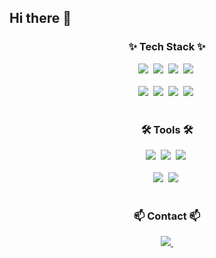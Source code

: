 ## Hi there 👋

<!--
**racoi/racoi** is a ✨ _special_ ✨ repository because its `README.md` (this file) appears on your GitHub profile.

Here are some ideas to get you started:

- 🔭 I’m currently working on ...
- 🌱 I’m currently learning ...
- 👯 I’m looking to collaborate on ...
- 🤔 I’m looking for help with ...
- 💬 Ask me about ...
- 📫 How to reach me: ...
- 😄 Pronouns: ...
- ⚡ Fun fact: ...
-->

<!--내용 부분-->
<h3 align="center">✨ Tech Stack ✨</h3>
<div align="center">
  <img src="https://img.shields.io/badge/Java-265A8F.svg?style=for-the-badge&logo=OpenJDK&logoColor=white" />&nbsp
  <img src="https://img.shields.io/badge/Spring-6DB33F.svg?style=for-the-badge&logo=spring&logoColor=white" />&nbsp
  <img src="https://img.shields.io/badge/MySQL-4479A1.svg?style=for-the-badge&logo=mysql&logoColor=white" />&nbsp
  <img src="https://img.shields.io/badge/AWS-232F3E.svg?style=for-the-badge&logo=amazonwebservices&logoColor=white" />&nbsp
</div>

<br>

<div align="center">
  <img src="https://img.shields.io/badge/python-3670A0?style=for-the-badge&logo=python&logoColor=ffdd54" />&nbsp
  <img src="https://img.shields.io/badge/pandas-150458.svg?style=for-the-badge&logo=pandas&logoColor=white" />&nbsp
  <img src="https://img.shields.io/badge/numpy-4d77cf.svg?style=for-the-badge&logo=numpy&logoColor=white" />&nbsp
  <img src="https://img.shields.io/badge/Matplotlib-11557c.svg?style=for-the-badge&logo=Matplotlib&logoColor=white" />&nbsp
</div>

<br>

<h3 align="center">🛠 Tools 🛠</h3>
<div align="center">
  <img src="https://img.shields.io/badge/git-F05033.svg?style=for-the-badge&logo=git&logoColor=white" />&nbsp
  <img src="https://img.shields.io/badge/github-181717.svg?style=for-the-badge&logo=github&logoColor=white" />&nbsp
  <img src="https://img.shields.io/badge/Notion-F3F3F3.svg?style=for-the-badge&logo=notion&logoColor=black" />&nbsp
</div>

<br>

<div align="center">
  <img src="https://img.shields.io/badge/Intellij-2C2C32.svg?style=for-the-badge&logo=intellijidea&logoColor=white" />&nbsp
  <img src="https://img.shields.io/badge/jupyter-2C2C32.svg?style=for-the-badge&logo=jupyter&logoColor=F37726" />&nbsp
</div>

<br>

<h3 align="center">📫 Contact 📫</h3>
<div align="center">
  <a href="mailto:919jung@gmail.com">
    <img
      src="https://img.shields.io/badge/919jung@gmail.com-D14836?style=for-the-badge&logo=gmail&logoColor=white"/>&nbsp
  </a>
</div>
